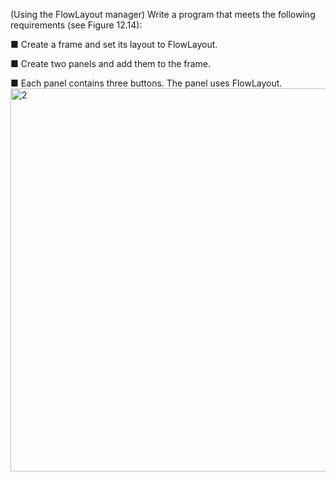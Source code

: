 (Using the FlowLayout manager) Write a program that meets the following
requirements (see Figure 12.14):

■ Create a frame and set its layout to FlowLayout.

■ Create two panels and add them to the frame.

■ Each panel contains three buttons. 
The panel uses FlowLayout.<img width="613" alt="2" src="https://user-images.githubusercontent.com/110309198/196052787-b62ca4d6-8894-4018-8943-a9aa72501f64.png">


